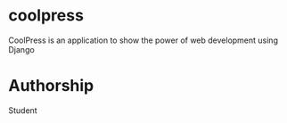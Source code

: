 # coolpress
CoolPress is an application to show the power of web development using Django

# Authorship 
Student <Tommaso Amorosi>

